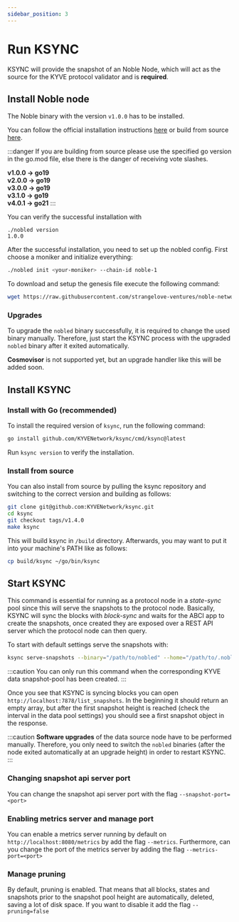 ```yaml
---
sidebar_position: 3
---
```


# Run KSYNC

KSYNC will provide the snapshot of an Noble Node, which will act as the source for the KYVE protocol validator and is **required**.

## Install Noble node

The Noble binary with the version `v1.0.0` has to be installed.

You can follow the official installation instructions [here](https://docs.nobleassets.xyz/network/running) or build from source [here](https://github.com/noble-assets/noble/releases/tag/v1.0.0).

:::danger
If you are building from source please use the specified go version in the go.mod file, else there is the danger of receiving vote slashes.

**v1.0.0 -> go19**<br/>
**v2.0.0 -> go19**<br/>
**v3.0.0 -> go19**<br/>
**v3.1.0 -> go19**<br/>
**v4.0.1 -> go21**
:::

You can verify the successful installation with

```
./nobled version
1.0.0
```

After the successful installation, you need to set up the nobled config. First choose a moniker and initialize everything:

```bash
./nobled init <your-moniker> --chain-id noble-1
```

To download and setup the genesis file execute the following command:

```bash
wget https://raw.githubusercontent.com/strangelove-ventures/noble-networks/main/mainnet/noble-1/genesis.json -O ~/.noble/config/genesis.json
```

### Upgrades

To upgrade the `nobled` binary successfully, it is required to change the used binary manually.
Therefore, just start the KSYNC process with the upgraded `nobled` binary after it exited automatically.

**Cosmovisor** is not supported yet, but an upgrade handler like this will be added soon.

## Install KSYNC

### Install with Go (recommended)

To install the required version of `ksync`, run the following command:

```bash
go install github.com/KYVENetwork/ksync/cmd/ksync@latest
```

Run `ksync version` to verify the installation.

### Install from source

You can also install from source by pulling the ksync repository and switching to the correct version and building
as follows:

```bash
git clone git@github.com:KYVENetwork/ksync.git
cd ksync
git checkout tags/v1.4.0
make ksync
```

This will build ksync in `/build` directory. Afterwards, you may want to put it into your machine's PATH like
as follows:

```bash
cp build/ksync ~/go/bin/ksync
```

## Start KSYNC

This command is essential for running as a protocol node in a _state-sync_ pool since this will serve the snapshots to the
protocol node. Basically, KSYNC will sync the blocks with _block-sync_ and waits for the ABCI app to create the snapshots,
once created they are exposed over a REST API server which the protocol node can then query.

To start with default settings serve the snapshots with:

```bash
ksync serve-snapshots --binary="/path/to/nobled" --home="/path/to/.noble" --source=noble
```

:::caution
You can only run this command when the corresponding KYVE data snapshot-pool has been created.
:::

Once you see that KSYNC is syncing blocks you can open `http://localhost:7878/list_snapshots`. In the beginning it should
return an empty array, but after the first snapshot height is reached (check the interval in the data pool settings) you
should see a first snapshot object in the response.

:::caution
**Software upgrades** of the data source node have to be performed manually. Therefore, you only need to switch the `nobled` binaries (after the node exited automatically at an upgrade height) in order to restart KSYNC.
:::

### Changing snapshot api server port

You can change the snapshot api server port with the flag `--snapshot-port=<port>`

### Enabling metrics server and manage port

You can enable a metrics server running by default on `http://localhost:8080/metrics` by add the flag `--metrics`.
Furthermore, can you change the port of the metrics server by adding the flag `--metrics-port=<port>`

### Manage pruning

By default, pruning is enabled. That means that all blocks, states and snapshots prior to the snapshot pool height
are automatically, deleted, saving a lot of disk space. If you want to disable it add the flag `--pruning=false`
